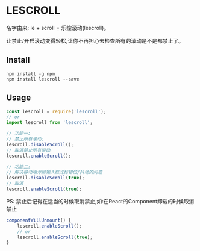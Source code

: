 # LESCROLL

名字由来: le + scroll = 乐控滚动(lescroll)。

让禁止/开启滚动变得轻松,让你不再担心去检查所有的滚动是不是都禁止了。

## Install

```Shell
npm install -g npm
npm install lescroll --save
```

## Usage

```JavaScript
const lescroll = require('lescroll');
// or
import lescroll from 'lescroll';

// 功能一:
// 禁止所有滚动;
lescroll.disableScroll();
// 取消禁止所有滚动
lescroll.enableScroll();

// 功能二:
// 解决移动端浮层输入框光标错位/抖动的问题
lescroll.disableScroll(true);
// 取消
lescroll.enableScroll(true);

```

PS: 禁止后记得在适当的时候取消禁止,如:在React的Component卸载的时候取消禁止
```JavaScript
componentWillUnmount() {
    lescroll.enableScroll();
    // or
    lescroll.enableScroll(true);
}
```